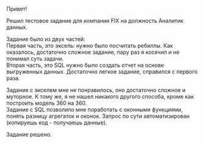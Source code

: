 Привет!<br>

Решил тестовое задание для компании FIX на должность Аналитик данных.<br>

Задание было из двух частей:<br>
Первая часть, это эксель: нужно было посчитать ребиллы. Как оказалось, достаточно сложное задание, пару раз я косячил и не понимал суть задачи.<br>
Вторая часть, это SQL нужно было создать отчет на основе выгруженных данных. Достаточно легкое задание, справился с первого раза.<br>

Задание с экселем мне не понравилось, оно достаточно сложное и муторное. К тому же, я не нашел никакого другого способа, кроме как построить модель 360 на 360.<br>
Задание с SQL позволило мне поработать с оконными функциями, понять разницу агрегаток и оконок. Запрос по сути автоматизирован (копируешь код - получаешь данные).<br>

Задание решено.<br>
